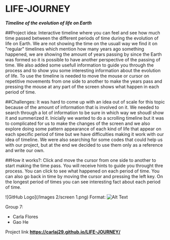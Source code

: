# LIFE-JOURNEY
**_Timeline of the evolution of life on Earth_**

##Project idea:
Interactive timeline where you can feel and see how much time passed between the different periods of time during the evolution of life on Earth. We are not showing the time on the usuall way we find it on "regular" timelines which mention how many years ago something happened, we are showing the amount of years passing by since the Earth was formed so it is possible to have another perspective of the passing of time. We also added some usefull information to guide you through the process and to show you some interesting information about the evolution of life. To use the timeline is needed to move the mouse or cursor on repetitive movements from one side to another to make the years pass and pressing the mouse at any part of the screen shows what happen in each period of time.

##Challenges:
It was hard to come up with an idea out of scale for this topic because of the amount of information that is involved on it. We needed to search through a lot of information to be sure in which way we shoudl show it and summerized it. Inicially we wanted to do a scrolling timeline but it was to complicated for us to make the changes of the screen and we also explore doing some pattern appearance of each kind of life that appear on each specific period of time but we have difficulties making it work with our idea of timeline. We were also searching for some codes that could help us with our project, but at the end we decided to use them only as a reference and write our own.


##How it works?:
Click and move the cursor from one side to another to start making the time pass. 
You will receive hints to guide you throught thre process.
You can click to see what happened on each period of time.
You can also go back in time by moving the cursor and pressing the left key.
On the longest period of times you can see interesting fact about each period of time.

![GitHub Logo](/Images 2/screen 1.png)
Format: ![Alt Text](url)

Group 7:

* Carla Flores
* Gao He

Project link
**https://carlaj29.github.io/LIFE-JOURNEY/**
